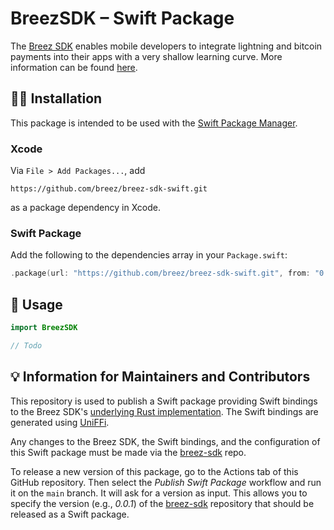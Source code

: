 # BreezSDK – Swift Package

The [Breez SDK](https://github.com/breez/breez-sdk) enables mobile developers to integrate lightning and bitcoin payments into their apps with a very shallow learning curve. More information can be found [here](https://github.com/breez/breez-sdk).

## 👨‍🔧 Installation

This package is intended to be used with the [Swift Package Manager](https://www.swift.org/package-manager/).

### Xcode

Via `File > Add Packages...`, add

```
https://github.com/breez/breez-sdk-swift.git
```

as a package dependency in Xcode.

### Swift Package

Add the following to the dependencies array in your `Package.swift`:

``` swift
.package(url: "https://github.com/breez/breez-sdk-swift.git", from: "0.0.1"),
```

## 📄 Usage

``` swift
import BreezSDK

// Todo
```

## 💡 Information for Maintainers and Contributors

This repository is used to publish a Swift package providing Swift bindings to the Breez SDK's [underlying Rust implementation](https://github.com/breez/breez-sdk). The Swift bindings are generated using [UniFFi](https://github.com/mozilla/uniffi-rs).

Any changes to the Breez SDK, the Swift bindings, and the configuration of this Swift package must be made via the [breez-sdk](https://github.com/breez/breez-sdk) repo.

To release a new version of this package, go to the Actions tab of this GitHub repository. Then select the *Publish Swift Package* workflow and run it on the `main` branch. It will ask for a version as input. This allows you to specify the version (e.g., *0.0.1*) of the [breez-sdk](https://github.com/breez/breez-sdk) repository that should be released as a Swift package.
